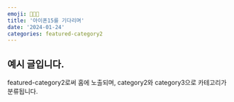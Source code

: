 ```yaml
---
emoji: 👩🏻‍💻
title: '아이폰15를 기다리며'
date: '2024-01-24'
categories: featured-category2
---
```


## 예시 글입니다.

featured-category2로써 홈에 노출되며, category2와 category3으로 카테고리가 분류됩니다.

```toc
```